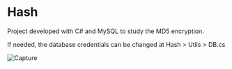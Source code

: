 # Hash

Project developed with C# and MySQL to study the MD5 encryption.

If needed, the database credentials can be changed at Hash > Utils > DB.cs

![Capture](https://user-images.githubusercontent.com/50748653/118691449-7ac12380-b7df-11eb-843f-88829132c548.PNG)
